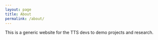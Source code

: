 ```yaml
---
layout: page
title: About
permalink: /about/
---
```


This is a generic website for the TTS devs to demo projects and research.
